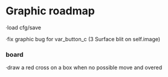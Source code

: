 # Graphic roadmap

·load cfg/save

·fix graphic bug for var_button_c (3 Surface blit on self.image)


### board

·draw a red cross on a box when no possible move and overed
